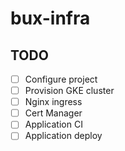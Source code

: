 # bux-infra

## TODO
- [ ] Configure project
- [ ] Provision GKE cluster
- [ ] Nginx ingress
- [ ] Cert Manager
- [ ] Application CI
- [ ] Application deploy
